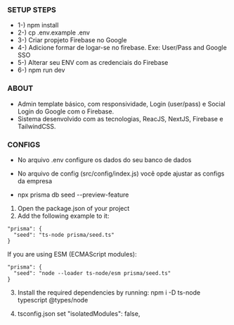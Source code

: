 ### SETUP STEPS

- 1-) npm install
- 2-) cp .env.example .env
- 3-) Criar propjeto Firebase no Google
- 4-) Adicione formar de logar-se no firebase. Exe: User/Pass and Google SSO
- 5-) Alterar seu ENV com as credenciais do Firebase
- 6-) npm run dev

### ABOUT

- Admin template básico, com responsividade, Login (user/pass) e Social Login do Google com o Firebase.
- Sistema desenvolvido com as tecnologias, ReacJS, NextJS, Firebase e TailwindCSS.

### CONFIGS

- No arquivo .env configure os dados do seu banco de dados
- No arquivo de config (src/config/index.js) você opde ajustar as configs da empresa

- npx prisma db seed --preview-feature

1. Open the package.json of your project
2. Add the following example to it:

```
"prisma": {
  "seed": "ts-node prisma/seed.ts"
}
```

If you are using ESM (ECMAScript modules):

```
"prisma": {
  "seed": "node --loader ts-node/esm prisma/seed.ts"
}
```

3. Install the required dependencies by running:
   npm i -D ts-node typescript @types/node

4. tsconfig.json set "isolatedModules": false,
